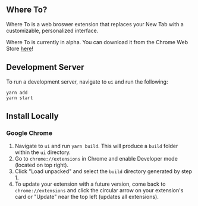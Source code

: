 ## Where To?

Where To is a web broswer extension that replaces your New Tab with a customizable, personalized interface.

Where To is currently in alpha. You can download it from the Chrome Web Store [here](https://chrome.google.com/webstore/detail/where-to/kdhcodpjaffhbbphkahnkbllddjihima)!

## Development Server

To run a development server, navigate to `ui` and run the following:

```
yarn add
yarn start
```

## Install Locally

### Google Chrome

1. Navigate to `ui` and run `yarn build`. This will produce a `build` folder within the `ui` directory.
2. Go to `chrome://extensions` in Chrome and enable Developer mode (located on top right).
3. Click "Load unpacked" and select the `build` directory generated by step 1.
4. To update your extension with a future version, come back to `chrome://extensions` and click the circular arrow on your extension's card or "Update" near the top left (updates all extensions).
